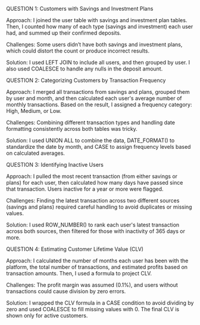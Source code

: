 QUESTION 1: Customers with Savings and Investment Plans

Approach:
I joined the user table with savings and investment plan tables. Then, I counted how many of each type (savings and investment) each user had, and summed up their confirmed deposits.

Challenges:
Some users didn’t have both savings and investment plans, which could distort the count or produce incorrect results.

Solution:
I used LEFT JOIN to include all users, and then grouped by user. I also used COALESCE to handle any nulls in the deposit amount.


QUESTION 2: Categorizing Customers by Transaction Frequency

Approach:
I merged all transactions from savings and plans, grouped them by user and month, and then calculated each user's average number of monthly transactions. Based on the result, I assigned a frequency category: High, Medium, or Low.

Challenges:
Combining different transaction types and handling date formatting consistently across both tables was tricky.

Solution:
I used UNION ALL to combine the data, DATE_FORMAT() to standardize the date by month, and CASE to assign frequency levels based on calculated averages.



QUESTION 3: Identifying Inactive Users

Approach:
I pulled the most recent transaction (from either savings or plans) for each user, then calculated how many days have passed since that transaction. Users inactive for a year or more were flagged.

Challenges:
Finding the latest transaction across two different sources (savings and plans) required careful handling to avoid duplicates or missing values.

Solution:
I used ROW_NUMBER() to rank each user's latest transaction across both sources, then filtered for those with inactivity of 365 days or more.


QUESTION 4: Estimating Customer Lifetime Value (CLV)

Approach:
I calculated the number of months each user has been with the platform, the total number of transactions, and estimated profits based on transaction amounts. Then, I used a formula to project CLV.

Challenges:
The profit margin was assumed (0.1%), and users without transactions could cause division by zero errors.

Solution:
I wrapped the CLV formula in a CASE condition to avoid dividing by zero and used COALESCE to fill missing values with 0. The final CLV is shown only for active customers.
